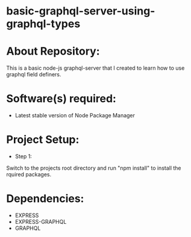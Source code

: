 # basic-graphql-server-using-graphql-types

# About Repository:
This is a basic node-js graphql-server that I created to learn how to use graphql field definers.

# Software(s) required:
* Latest stable version of Node Package Manager

# Project Setup:

* Step 1:

Switch to the projects root directory and run "npm install" to install the rquired packages.

# Dependencies:
* EXPRESS
* EXPRESS-GRAPHQL
* GRAPHQL

